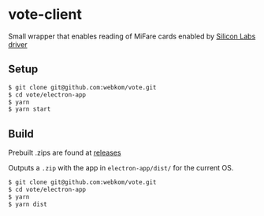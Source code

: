 # vote-client

Small wrapper that enables reading of MiFare cards enabled by [Silicon Labs driver](https://www.silabs.com/products/development-tools/software/usb-to-uart-bridge-vcp-drivers)

## Setup

```bash
$ git clone git@github.com:webkom/vote.git
$ cd vote/electron-app
$ yarn
$ yarn start
```

## Build

Prebuilt .zips are found at [releases](https://github.com/webkom/vote/releases)

Outputs a `.zip` with the app in `electron-app/dist/` for the current OS.

```bash
$ git clone git@github.com:webkom/vote.git
$ cd vote/electron-app
$ yarn
$ yarn dist
```
